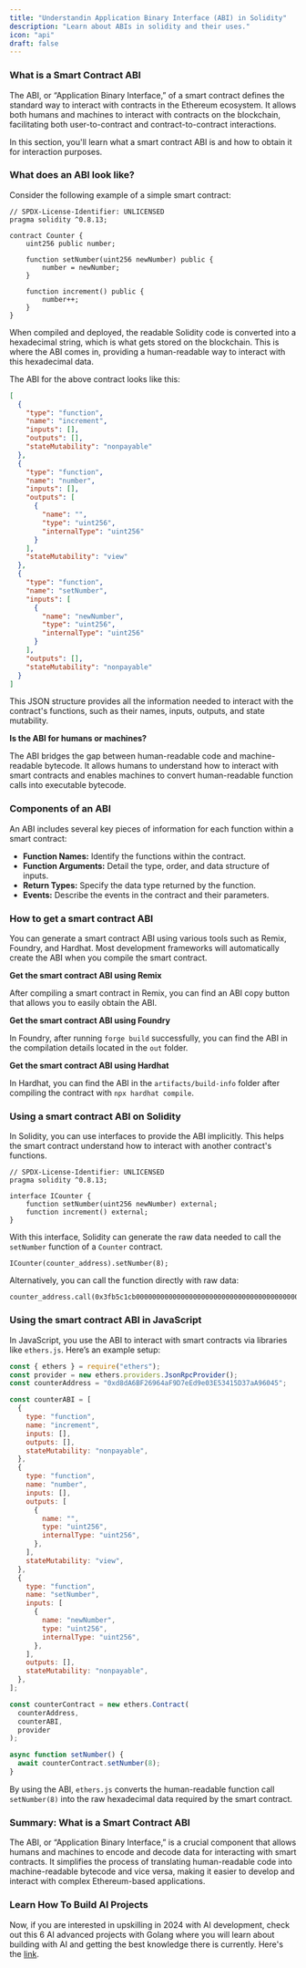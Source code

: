 ```yaml
---
title: "Understandin Application Binary Interface (ABI) in Solidity"
description: "Learn about ABIs in solidity and their uses."
icon: "api"
draft: false
---
```


### What is a Smart Contract ABI

The ABI, or “Application Binary Interface,” of a smart contract defines the standard way to interact with contracts in the Ethereum ecosystem. It allows both humans and machines to interact with contracts on the blockchain, facilitating both user-to-contract and contract-to-contract interactions.

In this section, you'll learn what a smart contract ABI is and how to obtain it for interaction purposes.

### What does an ABI look like?

Consider the following example of a simple smart contract:

```solidity
// SPDX-License-Identifier: UNLICENSED
pragma solidity ^0.8.13;

contract Counter {
    uint256 public number;

    function setNumber(uint256 newNumber) public {
        number = newNumber;
    }

    function increment() public {
        number++;
    }
}
```

When compiled and deployed, the readable Solidity code is converted into a hexadecimal string, which is what gets stored on the blockchain. This is where the ABI comes in, providing a human-readable way to interact with this hexadecimal data.

The ABI for the above contract looks like this:

```json
[
  {
    "type": "function",
    "name": "increment",
    "inputs": [],
    "outputs": [],
    "stateMutability": "nonpayable"
  },
  {
    "type": "function",
    "name": "number",
    "inputs": [],
    "outputs": [
      {
        "name": "",
        "type": "uint256",
        "internalType": "uint256"
      }
    ],
    "stateMutability": "view"
  },
  {
    "type": "function",
    "name": "setNumber",
    "inputs": [
      {
        "name": "newNumber",
        "type": "uint256",
        "internalType": "uint256"
      }
    ],
    "outputs": [],
    "stateMutability": "nonpayable"
  }
]
```

This JSON structure provides all the information needed to interact with the contract's functions, such as their names, inputs, outputs, and state mutability.

**Is the ABI for humans or machines?**

The ABI bridges the gap between human-readable code and machine-readable bytecode. It allows humans to understand how to interact with smart contracts and enables machines to convert human-readable function calls into executable bytecode.

### Components of an ABI

An ABI includes several key pieces of information for each function within a smart contract:

- **Function Names:** Identify the functions within the contract.
- **Function Arguments:** Detail the type, order, and data structure of inputs.
- **Return Types:** Specify the data type returned by the function.
- **Events:** Describe the events in the contract and their parameters.

### How to get a smart contract ABI

You can generate a smart contract ABI using various tools such as Remix, Foundry, and Hardhat. Most development frameworks will automatically create the ABI when you compile the smart contract.

**Get the smart contract ABI using Remix**

After compiling a smart contract in Remix, you can find an ABI copy button that allows you to easily obtain the ABI.

**Get the smart contract ABI using Foundry**

In Foundry, after running `forge build` successfully, you can find the ABI in the compilation details located in the `out` folder.

**Get the smart contract ABI using Hardhat**

In Hardhat, you can find the ABI in the `artifacts/build-info` folder after compiling the contract with `npx hardhat compile`.

### Using a smart contract ABI on Solidity

In Solidity, you can use interfaces to provide the ABI implicitly. This helps the smart contract understand how to interact with another contract's functions.

```solidity
// SPDX-License-Identifier: UNLICENSED
pragma solidity ^0.8.13;

interface ICounter {
    function setNumber(uint256 newNumber) external;
    function increment() external;
}
```

With this interface, Solidity can generate the raw data needed to call the `setNumber` function of a `Counter` contract.

```solidity
ICounter(counter_address).setNumber(8);
```

Alternatively, you can call the function directly with raw data:

```solidity
counter_address.call(0x3fb5c1cb0000000000000000000000000000000000000000000000000000000000000008);
```

### Using the smart contract ABI in JavaScript

In JavaScript, you use the ABI to interact with smart contracts via libraries like `ethers.js`. Here’s an example setup:

```javascript
const { ethers } = require("ethers");
const provider = new ethers.providers.JsonRpcProvider();
const counterAddress = "0xd8dA6BF26964aF9D7eEd9e03E53415D37aA96045";

const counterABI = [
  {
    type: "function",
    name: "increment",
    inputs: [],
    outputs: [],
    stateMutability: "nonpayable",
  },
  {
    type: "function",
    name: "number",
    inputs: [],
    outputs: [
      {
        name: "",
        type: "uint256",
        internalType: "uint256",
      },
    ],
    stateMutability: "view",
  },
  {
    type: "function",
    name: "setNumber",
    inputs: [
      {
        name: "newNumber",
        type: "uint256",
        internalType: "uint256",
      },
    ],
    outputs: [],
    stateMutability: "nonpayable",
  },
];

const counterContract = new ethers.Contract(
  counterAddress,
  counterABI,
  provider
);

async function setNumber() {
  await counterContract.setNumber(8);
}
```

By using the ABI, `ethers.js` converts the human-readable function call `setNumber(8)` into the raw hexadecimal data required by the smart contract.

### Summary: What is a Smart Contract ABI

The ABI, or “Application Binary Interface,” is a crucial component that allows humans and machines to encode and decode data for interacting with smart contracts. It simplifies the process of translating human-readable code into machine-readable bytecode and vice versa, making it easier to develop and interact with complex Ethereum-based applications.

### Learn How To Build AI Projects

Now, if you are interested in upskilling in 2024 with AI development, check out this 6 AI advanced projects with Golang where you will learn about building with AI and getting the best knowledge there is currently. Here's the [link](https://akhilsharmatech.gumroad.com/l/zgxqq).
